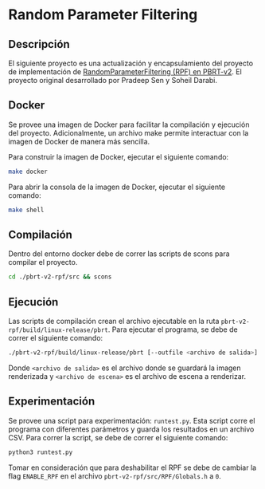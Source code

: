 # Random Parameter Filtering

## Descripción
El siguiente proyecto es una actualización y encapsulamiento del proyecto de implementación de [RandomParameterFiltering (RPF) en PBRT-v2](http://civc.ucsb.edu/graphics/Papers/Sen2011_RPF/). El proyecto original desarrollado por Pradeep Sen y Soheil Darabi.

## Docker
Se provee una imagen de Docker para facilitar la compilación y ejecución del proyecto. Adicionalmente, un archivo make permite interactuar con la imagen de Docker de manera más sencilla.

Para construir la imagen de Docker, ejecutar el siguiente comando:
```bash
make docker
```

Para abrir la consola de la imagen de Docker, ejecutar el siguiente comando:
```bash
make shell
```

## Compilación

Dentro del entorno docker debe de correr las scripts de scons para compilar el proyecto. 
```bash
cd ./pbrt-v2-rpf/src && scons
```

## Ejecución

Las scripts de compilación crean el archivo ejecutable en la ruta `pbrt-v2-rpf/build/linux-release/pbrt`. Para ejecutar el programa, se debe de correr el siguiente comando:

```bash
./pbrt-v2-rpf/build/linux-release/pbrt [--outfile <archivo de salida>]  <archivo de escena> 
```

Donde `<archivo de salida>` es el archivo donde se guardará la imagen renderizada y `<archivo de escena>` es el archivo de escena a renderizar.


## Experimentación

Se provee una script para experimentación: `runtest.py`. Esta script corre el programa con diferentes parámetros y guarda los resultados en un archivo CSV. Para correr la script, se debe de correr el siguiente comando:

```bash
python3 runtest.py
```

Tomar en consideración que para deshabilitar el RPF se debe de cambiar la flag `ENABLE_RPF` en el archivo `pbrt-v2-rpf/src/RPF/Globals.h` a `0`.







